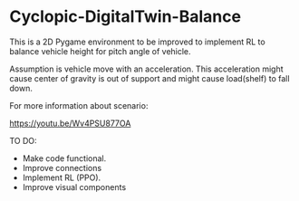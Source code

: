 # Cyclopic-DigitalTwin-Balance

This is a 2D Pygame environment to be improved to implement RL to balance vehicle height for pitch angle of vehicle.

Assumption is vehicle move with an acceleration. This acceleration might cause center of gravity is out of support and might cause load(shelf) to fall down.

For more information about scenario:

https://youtu.be/Wv4PSU877OA 

TO DO:
  * Make code functional.
  * Improve connections
  * Implement RL (PPO).
  * Improve visual components
